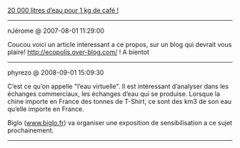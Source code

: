 [20 000 litres d’eau pour 1 kg de café !](../../../2006/3/20-000-litres-deau-pour-1-kg-de-caf.md)

---
nJérome @ 2007-08-01 11:29:00

Coucou voici un article interessant a ce propos, sur un blog qui devrait vous plaire! http://ecopolis.over-blog.com/ ! A bientot

---

phyrezo @ 2008-09-01 15:09:30

C’est ce qu’on appelle "l’eau virtuelle". Il est intéressant d’analyser dans les échanges commerciaux, les échanges d’eau qui se produise. Lorsque la chine importe en France des tonnes de T-Shirt, ce sont des km3 de son eau qu’elle importe en France. 

Biglo (www.biglo.fr) va organiser une exposition de sensibilisation a ce sujet prochainement.

---

